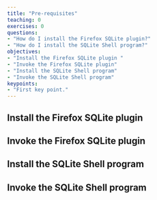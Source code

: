 ```yaml
---
title: "Pre-requisites"
teaching: 0
exercises: 0
questions:
- "How do I install the Firefox SQLite plugin?"
- "How do I install the SQLite Shell program?"
objectives:
- "Install the Firefox SQLite plugin "
- "Invoke the Firefox SQLite plugin"
- "Install the SQLite Shell program"
- "Invoke the SQLite Shell program"
keypoints:
- "First key point."
---
```


## Install the Firefox SQLite plugin 

## Invoke the Firefox SQLite plugin

## Install the SQLite Shell program

## Invoke the SQLite Shell program
